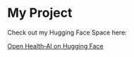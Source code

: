 # My Project

Check out my Hugging Face Space here:

[Open Health‑AI on Hugging Face](https://huggingface.co/spaces/rathil123/smart_city123)
